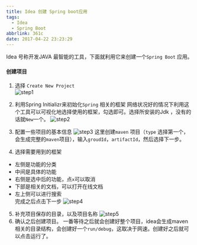 ```yaml
---
title: Idea 创建 Spring boot应用
tags:
  - Idea
  - Spring Boot
abbrlink: 361c
date: 2017-04-22 23:23:29
---
```

Idea 号称开发JAVA 最智能的工具，下面就利用它来创建一个`Spring Boot` 应用。
#### 创建项目
1. 选择 `Create New Project`  
![step1](http://ooll8xqpq.bkt.clouddn.com/springboot_step1.png)

2. 利用Spring Initializr来初始化`Spring` 相关的框架
网络状况好的情况下利用这个工具可以可视化地选择使用的框架，勾选即可。选择所安装的Jdk ，没有的话就`New`一个。
![step2](http://ooll8xqpq.bkt.clouddn.com/springboot_step2.png)
3. 配置一些项目的基本信息
![step3](http://ooll8xqpq.bkt.clouddn.com/springboot_step3.png)
这里创建`maven` 项目（`type` 选择第一个，会生成完整的`maven`项目），输入`groudId`，`artifactId`，然后选择下一步。
4. 选择需要用到的框架  
- 左侧是功能的分类
- 中间是具体的功能
- 右侧是选中后的功能，点`x`可以取消
- 下部是相关的文档，可以打开在线文档
- 左上侧可以进行搜索  
完成之后点击下一步
![step4](http://ooll8xqpq.bkt.clouddn.com/springboot_step5.png)

5. 补充项目保存的目录，以及项目名称
![step5](http://ooll8xqpq.bkt.clouddn.com/springboot_step6.png)
6. 确认之后创建项目。
一番等待之后就会创建好整个项目，idea会生成maven相关的目录结构，会创建好一个`run/debug`，这取决于网速。创建好之后就可以点击运行了。